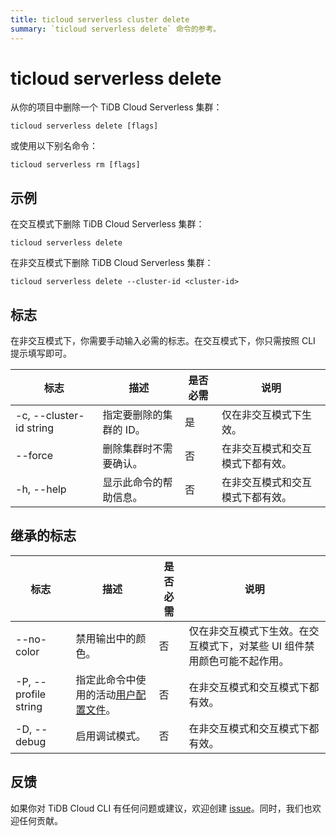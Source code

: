 ```yaml
---
title: ticloud serverless cluster delete
summary: `ticloud serverless delete` 命令的参考。
---
```


# ticloud serverless delete

从你的项目中删除一个 TiDB Cloud Serverless 集群：

```shell
ticloud serverless delete [flags]
```

或使用以下别名命令：

```shell
ticloud serverless rm [flags]
```

## 示例

在交互模式下删除 TiDB Cloud Serverless 集群：

```shell
ticloud serverless delete
```

在非交互模式下删除 TiDB Cloud Serverless 集群：

```shell
ticloud serverless delete --cluster-id <cluster-id>
```

## 标志

在非交互模式下，你需要手动输入必需的标志。在交互模式下，你只需按照 CLI 提示填写即可。

| 标志                    | 描述                                | 是否必需 | 说明                                    |
|-------------------------|-------------------------------------|----------|------------------------------------------|
| -c, --cluster-id string | 指定要删除的集群的 ID。            | 是       | 仅在非交互模式下生效。                  |
| --force                 | 删除集群时不需要确认。             | 否       | 在非交互模式和交互模式下都有效。        |
| -h, --help              | 显示此命令的帮助信息。             | 否       | 在非交互模式和交互模式下都有效。        |

## 继承的标志

| 标志                  | 描述                                                                                     | 是否必需 | 说明                                                                                                |
|----------------------|------------------------------------------------------------------------------------------|----------|-----------------------------------------------------------------------------------------------------|
| --no-color           | 禁用输出中的颜色。                                                                        | 否       | 仅在非交互模式下生效。在交互模式下，对某些 UI 组件禁用颜色可能不起作用。                              |
| -P, --profile string | 指定此命令中使用的活动[用户配置文件](/tidb-cloud/cli-reference.md#user-profile)。         | 否       | 在非交互模式和交互模式下都有效。                                                                      |
| -D, --debug          | 启用调试模式。                                                                            | 否       | 在非交互模式和交互模式下都有效。                                                                      |

## 反馈

如果你对 TiDB Cloud CLI 有任何问题或建议，欢迎创建 [issue](https://github.com/tidbcloud/tidbcloud-cli/issues/new/choose)。同时，我们也欢迎任何贡献。

